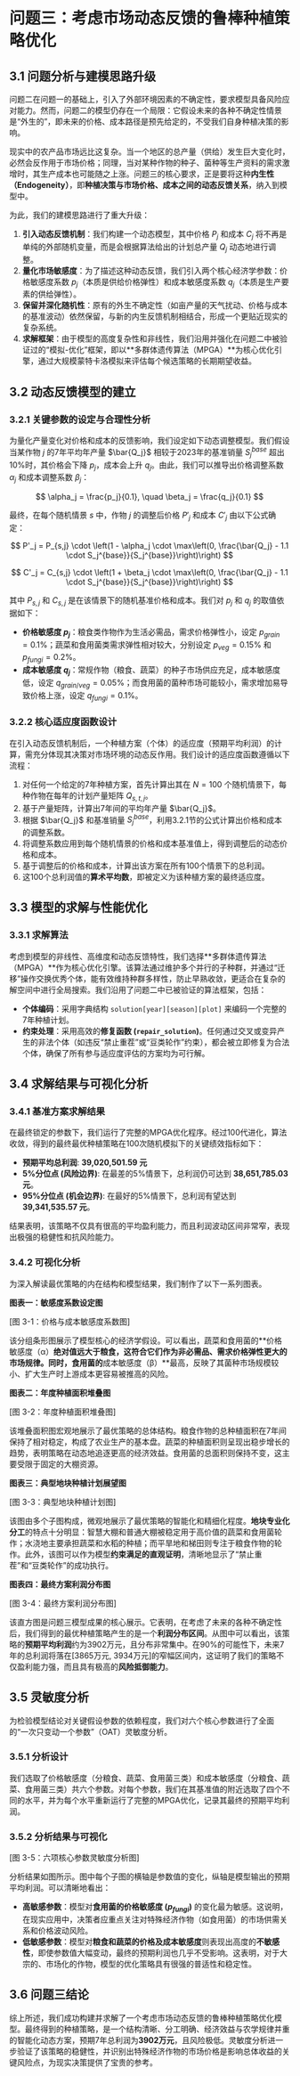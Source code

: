 # 问题三：考虑市场动态反馈的鲁棒种植策略优化

## 3.1 问题分析与建模思路升级

问题二在问题一的基础上，引入了外部环境因素的不确定性，要求模型具备风险应对能力。然而，问题二的模型仍存在一个局限：它假设未来的各种不确定性情景是“外生的”，即未来的价格、成本路径是预先给定的，不受我们自身种植决策的影响。

现实中的农产品市场远比这复杂。当一个地区的总产量（供给）发生巨大变化时，必然会反作用于市场价格；同理，当对某种作物的种子、菌种等生产资料的需求激增时，其生产成本也可能随之上涨。问题三的核心要求，正是要将这种**内生性（Endogeneity）**，即**种植决策与市场价格、成本之间的动态反馈关系**，纳入到模型中。

为此，我们的建模思路进行了重大升级：

1. **引入动态反馈机制**：我们构建一个动态模型，其中价格 $P_j$ 和成本 $C_j$ 将不再是单纯的外部随机变量，而是会根据算法给出的计划总产量 $Q_j$ 动态地进行调整。
2. **量化市场敏感度**：为了描述这种动态反馈，我们引入两个核心经济学参数：价格敏感度系数 $p_j$（本质是供给价格弹性）和成本敏感度系数 $q_j$（本质是生产要素的供给弹性）。
3. **保留并深化随机性**：原有的外生不确定性（如亩产量的天气扰动、价格与成本的基准波动）依然保留，与新的内生反馈机制相结合，形成一个更贴近现实的复杂系统。
4. **求解框架**：由于模型的高度复杂性和非线性，我们沿用并强化在问题二中被验证过的“模拟-优化”框架，即以**多群体遗传算法（MPGA）**为核心优化引擎，通过大规模蒙特卡洛模拟来评估每个候选策略的长期期望收益。

## 3.2 动态反馈模型的建立

### 3.2.1 关键参数的设定与合理性分析

为量化产量变化对价格和成本的反馈影响，我们设定如下动态调整模型。我们假设当某作物 $j$ 的7年平均年产量 $\bar{Q_j}$ 相较于2023年的基准销量 $S_j^{base}$ 超出10%时，其价格会下降 $p_j$，成本会上升 $q_j$。由此，我们可以推导出价格调整系数 $\alpha_j$ 和成本调整系数 $\beta_j$：

$$
\alpha_j = \frac{p_j}{0.1}, \quad \beta_j = \frac{q_j}{0.1}
$$

最终，在每个随机情景 $s$ 中，作物 $j$ 的调整后价格 $P'_j$ 和成本 $C'_j$ 由以下公式确定：

$$
P'_j = P_{s,j} \cdot \left(1 - \alpha_j \cdot \max\left(0, \frac{\bar{Q_j} - 1.1 \cdot S_j^{base}}{S_j^{base}}\right)\right)
$$

$$
C'_j = C_{s,j} \cdot \left(1 + \beta_j \cdot \max\left(0, \frac{\bar{Q_j} - 1.1 \cdot S_j^{base}}{S_j^{base}}\right)\right)
$$

其中 $P_{s,j}$ 和 $C_{s,j}$ 是在该情景下的随机基准价格和成本。我们对 $p_j$ 和 $q_j$ 的取值依据如下：

* **价格敏感度 $p_j$**：粮食类作物作为生活必需品，需求价格弹性小，设定 $p_{grain}=0.1\%$；蔬菜和食用菌类需求弹性相对较大，分别设定 $p_{veg}=0.15\%$ 和 $p_{fungi}=0.2\%$。
* **成本敏感度 $q_j$**：常规作物（粮食、蔬菜）的种子市场供应充足，成本敏感度低，设定 $q_{grain/veg}=0.05\%$；而食用菌的菌种市场可能较小，需求增加易导致价格上涨，设定 $q_{fungi}=0.1\%$。

### 3.2.2 核心适应度函数设计

在引入动态反馈机制后，一个种植方案（个体）的适应度（预期平均利润）的计算，需充分体现其决策对市场环境的动态反作用。我们设计的适应度函数遵循以下流程：

1. 对任何一个给定的7年种植方案，首先计算出其在 $N=100$ 个随机情景下，每种作物在每年的计划产量矩阵 $Q_{s,t,j}$。
2. 基于产量矩阵，计算出7年间的平均年产量 $\bar{Q_j}$。
3. 根据 $\bar{Q_j}$ 和基准销量 $S_j^{base}$，利用3.2.1节的公式计算出价格和成本的调整系数。
4. 将调整系数应用到每个随机情景的价格和成本基准值上，得到调整后的动态价格和成本。
5. 基于调整后的价格和成本，计算出该方案在所有100个情景下的总利润。
6. 这100个总利润值的**算术平均数**，即被定义为该种植方案的最终适应度。

## 3.3 模型的求解与性能优化

### 3.3.1 求解算法

考虑到模型的非线性、高维度和动态反馈特性，我们选择**多群体遗传算法（MPGA）**作为核心优化引擎。该算法通过维护多个并行的子种群，并通过“迁移”操作交换优秀个体，能有效维持种群多样性，防止早熟收敛，更适合在复杂的解空间中进行全局搜索。我们沿用了问题二中已被验证的算法框架，包括：

* **个体编码**：采用字典结构 `solution[year][season][plot]` 来编码一个完整的7年种植计划。
* **约束处理**：采用高效的**修复函数 (`repair_solution`)**。任何通过交叉或变异产生的非法个体（如违反“禁止重茬”或“豆类轮作”约束），都会被立即修复为合法个体，确保了所有参与适应度评估的方案均为可行解。

## 3.4 求解结果与可视化分析

### 3.4.1 基准方案求解结果

在最终锁定的参数下，我们运行了完整的MPGA优化程序。经过100代进化，算法收敛，得到的最终最优种植策略在100次随机模拟下的关键绩效指标如下：

* **预期平均总利润**: **39,020,501.59 元**
* **5%分位点 (风险边界)**: 在最差的5%情景下，总利润仍可达到 **38,651,785.03 元**。
* **95%分位点 (机会边界)**: 在最好的5%情景下，总利润有望达到 **39,341,535.57 元**。

结果表明，该策略不仅具有很高的平均盈利能力，而且利润波动区间非常窄，表现出极强的稳健性和抗风险能力。

### 3.4.2 可视化分析

为深入解读最优策略的内在结构和模型结果，我们制作了以下一系列图表。

**图表一：敏感度系数设定图**

[图 3-1：价格与成本敏感度系数图]

该分组条形图展示了模型核心的经济学假设。可以看出，蔬菜和食用菌的**价格敏感度（α）**绝对值远大于粮食，这符合它们作为非必需品、需求价格弹性更大的市场规律。同时，食用菌的**成本敏感度（β）**最高，反映了其菌种市场规模较小、扩大生产时上游成本更容易被推高的风险。

**图表二：年度种植面积堆叠图**

[图 3-2：年度种植面积堆叠图]

该堆叠面积图宏观地展示了最优策略的总体结构。粮食作物的总种植面积在7年间保持了相对稳定，构成了农业生产的基本盘。蔬菜的种植面积则呈现出稳步增长的趋势，表明策略在动态地追逐更高的经济效益。食用菌的总面积则保持不变，这主要受限于固定的大棚资源。

**图表三：典型地块种植计划展望图**

[图 3-3：典型地块种植计划图]

该图由多个子图构成，微观地展示了最优策略的智能化和精细化程度。**地块专业化分工**的特点十分明显：智慧大棚和普通大棚被稳定用于高价值的蔬菜和食用菌轮作；水浇地主要承担蔬菜和水稻的种植；而平旱地和梯田则专注于粮食作物的轮作。此外，该图可以作为模型**约束满足的直观证明**，清晰地显示了“禁止重茬”和“豆类轮作”的成功执行。

**图表四：最终方案利润分布图**

[图 3-4：最终方案利润分布图]

该直方图是问题三模型成果的核心展示。它表明，在考虑了未来的各种不确定性后，我们得到的最优种植策略产生的是一个**利润分布区间**。从图中可以看出，该策略的**预期平均利润**约为3902万元，且分布非常集中。在90%的可能性下，未来7年的总利润将落在[3865万元, 3934万元]的窄幅区间内，这证明了我们的策略不仅盈利能力强，而且具有极高的**风险抵御能力**。

## 3.5 灵敏度分析

为检验模型结论对关键假设参数的依赖程度，我们对六个核心参数进行了全面的“一次只变动一个参数”（OAT）灵敏度分析。

### 3.5.1 分析设计

我们选取了价格敏感度（分粮食、蔬菜、食用菌三类）和成本敏感度（分粮食、蔬菜、食用菌三类）共六个参数。对每个参数，我们在其基准值的附近选取了四个不同的水平，并为每个水平重新运行了完整的MPGA优化，记录其最终的预期平均利润。

### 3.5.2 分析结果与可视化

[图 3-5：六项核心参数灵敏度分析图]

分析结果如图所示。图中每个子图的横轴是参数值的变化，纵轴是模型输出的预期平均利润。可以清晰地看出：

* **高敏感参数**：模型对**食用菌的价格敏感度 ($p_{fungi}$)** 的变化最为敏感。这说明，在现实应用中，决策者应重点关注对特殊经济作物（如食用菌）的市场供需关系和价格波动风险。
* **低敏感参数**：模型对**粮食和蔬菜的价格及成本敏感度**则表现出高度的**不敏感性**，即使参数值大幅变动，最终的预期利润也几乎不受影响。这表明，对于大宗的、市场化的作物，模型的优化策略具有很强的普适性和稳定性。

## 3.6 问题三结论

综上所述，我们成功构建并求解了一个考虑市场动态反馈的鲁棒种植策略优化模型。最终得到的种植策略，是一个结构清晰、分工明确、经济效益与农学规律并重的智能化动态方案，预期7年总利润为**3902万元**，且风险极低。灵敏度分析进一步验证了该策略的稳健性，并识别出特殊经济作物的市场价格是影响总体收益的关键风险点，为现实决策提供了宝贵的参考。
